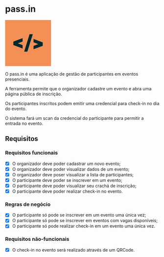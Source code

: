 # pass.in

<img src="./assets/icon.png" height="150" alt="Logo da aplicação" />

O pass.in é uma aplicação de gestão de participantes em eventos presenciais.

A ferramenta permite que o organizador cadastre um evento e abra uma página pública de inscrição.

Os participantes inscritos podem emitir uma credencial para check-in no dia do evento.

O sistema fará um scan da credencial do participante para permitir a entrada no evento.

## Requisitos

### Requisitos funcionais

 - [x] O organizador deve poder cadastrar um novo evento;
 - [x] O organizador deve poder visualizar dados de um evento;
 - [x] O organizador deve poser visualizar a lista de participantes;
 - [x] O participante deve poder se inscrever em um evento;
 - [x] O participante deve poder visualizar seu crachá de inscrição;
 - [x] O participante deve poder realizar check-in no evento.

### Regras de negócio

 - [x] O participante só pode se inscrever em um evento uma única vez;
 - [x] O participante só pode se inscrever em eventos com vagas disponíveis;
 - [x] O participante só pode realizar check-in em um evento uma única vez.

### Requisitos não-funcionais

 - [x] O check-in no evento será realizado através de um QRCode.
